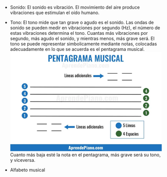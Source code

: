 - Sonido: El sonido es vibración. El movimiento del aire produce vibraciones que estimulan el oído humano.
- Tono: El tono mide que tan grave o agudo es el sonido. Las ondas de sonido se pueden medir en vibraciones por segundo (Hz), el número de estas vibraciones determina el tono. Cuantas más vibraciones por segundo, más agudo el sonido, y mientras menos, más grave será. 
El tono se puede representar simbolicamente mediante notas, colocadas adecuadamente en lo que se acuerda es el pentagrama musical. 
![Imagen del pentagrama musical](../../imagenes/teoria/conceptos_basicos/Pentagrama-musical-1024x672.webp) 
Cuanto más baja esté la nota en el pentagrama, más grave será su tono, y viceversa. 

- Alfabeto musical